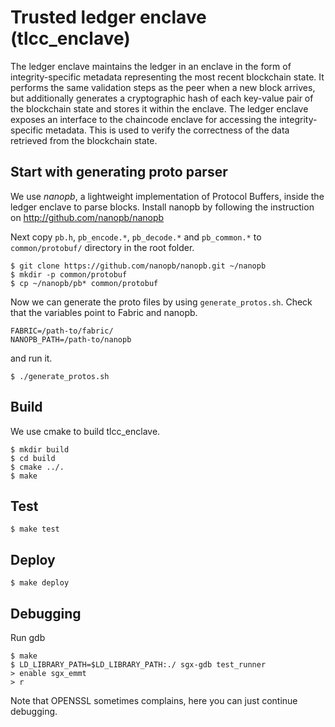 # Trusted ledger enclave (tlcc_enclave)

The ledger enclave maintains the ledger in an enclave in the form of
integrity-specific metadata representing the most recent blockchain state. It
performs the same validation steps as the peer when a new block arrives, but
additionally generates a cryptographic hash of each key-value pair of the
blockchain state and stores it within the enclave. The ledger enclave exposes
an interface to the chaincode enclave for accessing the integrity-specific
metadata. This is used to verify the correctness of the data retrieved from
the blockchain state.

## Start with generating proto parser

We use *nanopb*, a lightweight implementation of Protocol Buffers, inside the
ledger enclave to parse blocks. Install nanopb by following the instruction on
http://github.com/nanopb/nanopb

Next copy `pb.h`, ``pb_encode.*``, ``pb_decode.*`` and ``pb_common.*`` to
``common/protobuf/`` directory in the root folder.

    $ git clone https://github.com/nanopb/nanopb.git ~/nanopb
    $ mkdir -p common/protobuf
    $ cp ~/nanopb/pb* common/protobuf 

Now we can generate the proto files by using ``generate_protos.sh``. Check that
the variables point to Fabric and nanopb.

    FABRIC=/path-to/fabric/
    NANOPB_PATH=/path-to/nanopb

and run it.

    $ ./generate_protos.sh

## Build

We use cmake to build tlcc_enclave.

    $ mkdir build 
    $ cd build
    $ cmake ../.
    $ make

## Test

    $ make test

## Deploy

    $ make deploy

## Debugging

Run gdb

    $ make
    $ LD_LIBRARY_PATH=$LD_LIBRARY_PATH:./ sgx-gdb test_runner
    > enable sgx_emmt
    > r
Note that OPENSSL sometimes complains, here you can just continue debugging.
